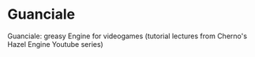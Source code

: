 # Guanciale
Guanciale: greasy Engine for videogames (tutorial lectures from Cherno's Hazel Engine Youtube series)
